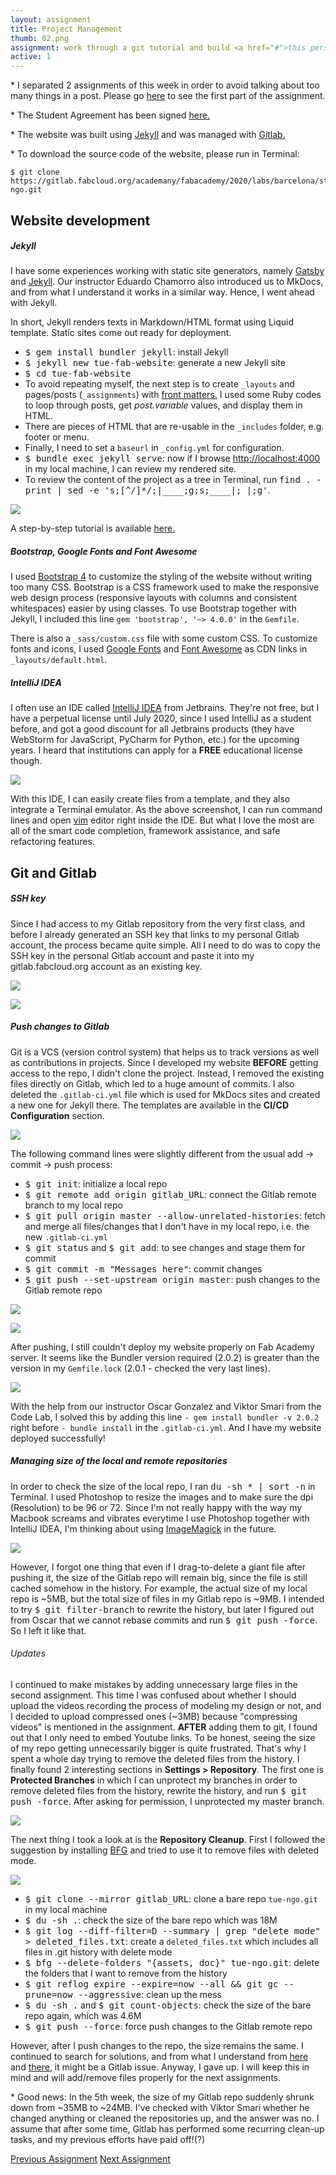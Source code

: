 ```yaml
---
layout: assignment
title: Project Management
thumb: 02.png
assignment: work through a git tutorial and build <a href="#">this personal website.</a>
active: 1
---
```


<p class="font-italic font-weight-bold">* I separated 2 assignments of this week in order to avoid talking about too many things in a post. Please go 
<a href="http://academany.fabcloud.io/fabacademy/2020/labs/barcelona/students/tue-ngo/assignments/week-01-1-principles-and-practices.html">here</a> to see the first part of the assignment.</p>
<p class="font-italic font-weight-bold">* The Student Agreement has been signed <a href="http://academany.fabcloud.io/fabacademy/2020/labs/barcelona/students/tue-ngo/agreement.html">here.</a></p>
<p class="font-italic font-weight-bold">* The website was built using <a href="#web">Jekyll</a> and was managed with <a href="#git">Gitlab.</a></p> 
<p class="font-italic font-weight-bold">* To download the source code of the website, please run in Terminal:</p> 
<pre class="bg-light py-2 mt-0"><code>$ git clone https://gitlab.fabcloud.org/academany/fabacademy/2020/labs/barcelona/students/tue-ngo.git</code></pre>
<p></p>

<h2 id="web">Website development</h2>
<h5>Jekyll</h5>
<p>I have some experiences working with static site generators, namely <a href="https://www.gatsbyjs.org/">Gatsby</a> and <a href="https://jekyllrb.com/docs/home/">Jekyll</a>. Our instructor Eduardo Chamorro also introduced us to MkDocs, and from what I understand it works in a similar way. Hence, I went ahead with Jekyll.</p>
<p>In short, Jekyll renders texts in Markdown/HTML format using Liquid template. Static sites come out ready for deployment.</p>
<ul>
<li><kbd>$ gem install bundler jekyll</kbd>: install Jekyll</li>
<li><kbd>$ jekyll new tue-fab-website</kbd>: generate a new Jekyll site</li>
<li><kbd>$ cd tue-fab-website</kbd></li>
<li>To avoid repeating myself, the next step is to create <code>_layouts</code> and pages/posts (<code>_assignments</code>) with <a href="https://jekyllrb.com/docs/front-matter/">front matters.</a> I used some Ruby codes to loop through posts, get <var>post.variable</var> values, and display them in HTML.</li> 
<li>There are pieces of HTML that are re-usable in the <code>_includes</code> folder, e.g. footer or menu.</li>
<li>Finally, I need to set a <code>baseurl</code> in <code>_config.yml</code> for configuration.</li> 
<li><kbd>$ bundle exec jekyll serve</kbd>: now if I browse <a href="http://localhost:4000">http://localhost:4000</a> in my local machine, I can review my rendered site.</li>
<li>To review the content of the project as a tree in Terminal, run <kbd>find . -print | sed -e 's;[^/]*/;|____;g;s;____|; |;g'</kbd>.</li>
</ul>
<img src="{{site.baseurl}}/assets/img/assignments/week-01/jekyll.png" class="img-fluid w-100"/>
<p>A step-by-step tutorial is available <a href="https://jekyllrb.com/docs/step-by-step/01-setup/">here.</a></p>
<p></p>

<h5>Bootstrap, Google Fonts and Font Awesome</h5>
<p>I used <a href="http://getbootstrap.com/docs/4.1/">Bootstrap 4</a> to customize the styling of the website without writing too many CSS. Bootstrap is a CSS framework used to make the responsive web design process (responsive layouts with columns and consistent whitespaces) easier by using classes. To use Bootstrap together with Jekyll, I included this line <code>gem 'bootstrap', '~> 4.0.0'</code> in the <code>Gemfile</code>.</p>
<p>There is also a <code>_sass/custom.css</code> file with some custom CSS. To customize fonts and icons, I used <a href="https://fonts.google.com/">Google Fonts</a> and <a href="https://fontawesome.com/v4.7.0/get-started/">Font Awesome</a> as CDN links in <code>_layouts/default.html</code>.</p>
<p></p>

<div class="share web _editor">
<h5>IntelliJ IDEA</h5>
<p>I often use an IDE called <a href="https://www.jetbrains.com/idea/">IntelliJ IDEA</a> from Jetbrains. They're not free, but I have a perpetual license until July 2020, since I used IntelliJ as a student before, and got a good discount for all Jetbrains products (they have WebStorm for JavaScript, PyCharm for Python, etc.) for the upcoming years. I heard that institutions can apply for a <strong>FREE</strong> educational license though.</p>
<img src="{{site.baseurl}}/assets/img/assignments/week-01/ide.png" class="img-fluid w-100"/>
<p></p>
<p>With this IDE, I can easily create files from a template, and they also integrate a Terminal emulator. As the above screenshot, I can run command lines and open <a href="https://www.vim.org/">vim</a> editor right inside the IDE. But what I love the most are all of the smart code completion, framework assistance, and safe refactoring features.</p>
</div>
<p></p>

<h2 id="git">Git and Gitlab</h2>

<h5>SSH key</h5>
<p>Since I had access to my Gitlab repository from the very first class, and before I already generated an SSH key that links to my personal Gitlab account, the process became quite simple. All I need to do was to copy the SSH key in the personal Gitlab account and paste it into my gitlab.fabcloud.org account as an existing key.</p>
<img src="{{site.baseurl}}/assets/img/assignments/week-01/ssh-1.png" class="img-fluid w-100"/>
<p></p>
<img src="{{site.baseurl}}/assets/img/assignments/week-01/ssh-2.png" class="img-fluid w-100"/>
<p></p>

<h5>Push changes to Gitlab</h5>
<p>Git is a VCS (version control system) that helps us to track versions as well as contributions in projects. Since I developed my website <strong>BEFORE</strong> getting access to the repo, I didn't clone the project. Instead, I removed the existing files directly on Gitlab, which led to a huge amount of commits. I also deleted the <code>.gitlab-ci.yml</code> file which is used for MkDocs sites and created a new one for Jekyll there. The templates are available in the <strong>CI/CD Configuration</strong> section.</p>
<img src="{{site.baseurl}}/assets/img/assignments/week-01/git-1.png" class="img-fluid w-100"/>
<p></p>
<p>The following command lines were slightly different from the usual add -> commit -> push process:</p>
<ul>
<li><kbd>$ git init</kbd>: initialize a local repo</li>
<li><kbd>$ git remote add origin gitlab_URL</kbd>: connect the Gitlab remote branch to my local repo</li>
<li><kbd>$ git pull origin master --allow-unrelated-histories</kbd>: fetch and merge all files/changes that I don't have in my local repo, i.e. the new <code>.gitlab-ci.yml</code></li>
<li><kbd>$ git status</kbd> and <kbd>$ git add</kbd>: to see changes and stage them for commit</li>
<li><kbd>$ git commit -m "Messages here"</kbd>: commit changes</li>
<li><kbd>$ git push --set-upstream origin master</kbd>: push changes to the Gitlab remote repo</li>
</ul>
<img src="{{site.baseurl}}/assets/img/assignments/week-01/git-3.png" class="img-fluid w-100"/>
<p></p>
<img src="{{site.baseurl}}/assets/img/assignments/week-01/git-4.png" class="img-fluid w-100"/>
<p></p>
<p>After pushing, I still couldn't deploy my website properly on Fab Academy server. It seems like the Bundler version required (2.0.2) is greater than the version in my <code>Gemfile.lock</code> (2.0.1 - checked the very last lines).</p>
<img src="{{site.baseurl}}/assets/img/assignments/week-01/git-8.png" class="img-fluid w-100"/>
<p>With the help from our instructor Oscar Gonzalez and Viktor Smari from the Code Lab, I solved this by adding this line <code>- gem install bundler -v 2.0.2</code> right before <code>- bundle install</code> in the <code>.gitlab-ci.yml</code>. And I have my website deployed successfully!</p>
<p></p>

<h5>Managing size of the local and remote repositories</h5>
<p>In order to check the size of the local repo, I ran <kbd>du -sh * | sort -n</kbd> in Terminal. I used Photoshop to resize the images and to make sure the dpi (Resolution) to be 96 or 72. Since I'm not really happy with the way my Macbook screams and vibrates everytime I use Photoshop together with IntelliJ IDEA, I'm thinking about using <a href="https://imagemagick.org/index.php">ImageMagick</a> in the future.</p>
<img src="{{site.baseurl}}/assets/img/assignments/week-01/compress-1.png" class="img-fluid w-100"/>
<p></p>
<p>However, I forgot one thing that even if I drag-to-delete a giant file after pushing it, the size of the Gitlab repo will remain big, since the file is still cached somehow in the history. For example, the actual size of my local repo is ~5MB, but the total size of files in my Gitlab repo is ~9MB. I intended to try <kbd>$ git filter-branch</kbd> to rewrite the history, but later I figured out from Oscar that we cannot rebase commits and run <kbd>$ git push -force</kbd>. So I left it like that.</p>
<h6>Updates</h6> 
<p>I continued to make mistakes by adding unnecessary large files in the second assignment. This time I was confused about whether I should upload the videos recording the process of modeling my design or not, and I decided to upload compressed ones (~3MB) because "compressing videos" is mentioned in the assignment. <strong>AFTER</strong> adding them to git, I found out that I only need to embed Youtube links. To be honest, seeing the size of my repo getting unnecessarily bigger is quite frustrated. That's why I spent a whole day trying to remove the deleted files from the history. I finally found 2 interesting sections in <strong>Settings > Repository</strong>. The first one is <strong>Protected Branches</strong> in which I can unprotect my branches in order to remove deleted files from the history, rewrite the history, and run <kbd>$ git push -force</kbd>. After asking for permission, I unprotected my master branch.</p>
<img src="{{site.baseurl}}/assets/img/assignments/week-01/git-5.png" class="img-fluid w-100"/>
<p></p>
<p>The next thing I took a look at is the <strong>Repository Cleanup</strong>. First I followed the suggestion by installing <a href="https://rtyley.github.io/bfg-repo-cleaner/">BFG</a> and tried to use it to remove files with deleted mode.</p> 
<img src="{{site.baseurl}}/assets/img/assignments/week-01/git-6.png" class="img-fluid w-100"/>
<p></p>
<ul>
<li><kbd>$ git clone --mirror gitlab_URL</kbd>: clone a bare repo <code>tue-ngo.git</code> in my local machine</li>
<li><kbd>$ du -sh .</kbd>: check the size of the bare repo which was 18M</li>
<li><kbd>$ git log --diff-filter=D --summary | grep "delete mode" > deleted_files.txt</kbd>: create a <code>deleted_files.txt</code> which includes all files in .git history with delete mode</li>
<li><kbd>$ bfg --delete-folders "{assets, doc}" tue-ngo.git</kbd>: delete the folders that I want to remove from the history</li>
<li><kbd>$ git reflog expire --expire=now --all && git gc --prune=now --aggressive</kbd>: clean up the mess</li>
<li><kbd>$ du -sh .</kbd> and <kbd>$ git count-objects</kbd>: check the size of the bare repo again, which was 4.6M</li>
<li><kbd>$ git push --force</kbd>: force push changes to the Gitlab remote repo</li>
</ul>
<p>However, after I push changes to the repo, the size remains the same. I continued to search for solutions, and from what I understand from <a href="https://github.com/rtyley/bfg-repo-cleaner/issues/208">here</a> and <a href="https://stackoverflow.com/questions/31932574/clean-up-large-files-on-git-server">there</a>, it might be a Gitlab issue. Anyway, I gave up. I will keep this in mind and will add/remove files properly for the next assignments.</p>
<p class="font-weight-bold">* Good news: In the 5th week, the size of my Gitlab repo suddenly shrunk down from ~35MB to ~24MB. I've checked with Viktor Smari whether he changed anything or cleaned the repositories up, and the answer was no. I assume that after some time, Gitlab has performed some recurring clean-up tasks, and my previous efforts have paid off!(?)</p> 
<p></p>

<div class="container w-100 text-center py-4">
<a class="btn m-2" href="http://academany.fabcloud.io/fabacademy/2020/labs/barcelona/students/tue-ngo/assignments/week-01-1-principles-and-practices.html">Previous Assignment</a>
<a class="btn m-2" href="http://academany.fabcloud.io/fabacademy/2020/labs/barcelona/students/tue-ngo/assignments/week-02-computer-aided-design.html">Next Assignment</a>
</div>